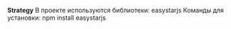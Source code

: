 **Strategy**
В проекте используются библиотеки:
    easystarjs
Команды для установки: 
    npm install easystarjs
